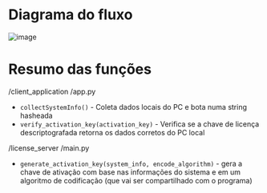 # Diagrama do fluxo
![image]()

# Resumo das funções
/client_application /app.py 

  * `collectSystemInfo()` - Coleta dados locais do PC e bota numa string hasheada
  * `verify_activation_key(activation_key)` - Verifica se a chave de licença descriptografada retorna os dados corretos do PC local

/license_server /main.py
  * `generate_activation_key(system_info, encode_algorithm)` - gera a chave de ativação com base nas informações do sistema e em um algoritmo de codificação (que vai ser compartilhado com o programa)

